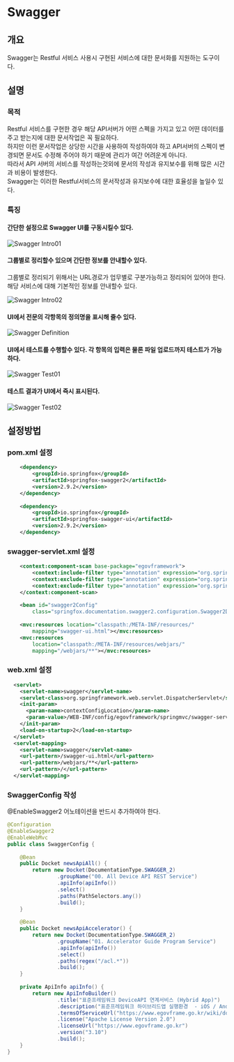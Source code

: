 # Swagger

## 개요

Swagger는 Restful 서비스 사용시 구현된 서비스에 대한 문서화를 지원하는 도구이다.

## 설명

### 목적

Restful 서비스를 구현한 경우 해당 API서버가 어떤 스펙을 가지고 있고 어떤 데이터를 주고 받는지에 대한 문서작업은 꼭 필요하다.<br/>
하지만 이런 문서작업은 상당한 시간을 사용하여 작성하여야 하고 API서버의 스펙이 변경되면 문서도 수정해 주어야 하기 때문에 관리가 여간 어려운게 아니다.<br/>
따라서 API 서버의 서비스를 작성하는것외에 문서의 작성과 유지보수를 위해 많은 시간과 비용이 발생한다.<br/>
Swagger는 이러한 Restful서비스의 문서작성과 유지보수에 대한 효율성을 높일수 있다.

### 특징

#### 간단한 설정으로 Swagger UI를 구동시킬수 있다.

![Swagger Intro01](./images/swagger_intro_01.png)

#### 그룹별로 정리할수 있으며 간단한 정보를 안내할수 있다.

그룹별로 정리되기 위해서는 URL경로가 업무별로 구분가능하고 정리되어 있어야 한다.<br/>
해당 서비스에 대해 기본적인 정보를 안내할수 있다.

![Swagger Intro02](./images/swagger_intro_02.png)

#### UI에서 전문의 각항목의 정의명을 표시해 줄수 있다.

![Swagger Definition](./images/swagger_def_01.png)

#### UI에서 테스트를 수행할수 있다. 각 항목의 입력은 물론 파일 업로드까지 테스트가 가능하다.

![Swagger Test01](./images/swagger_test_01.png)

#### 테스트 결과가 UI에서 즉시 표시된다.

![Swagger Test02](./images/swagger_test_02.png)

## 설정방법

### pom.xml 설정

```xml
	<dependency>
	    <groupId>io.springfox</groupId>
	    <artifactId>springfox-swagger2</artifactId>
	    <version>2.9.2</version> 
	</dependency>
 
	<dependency>
	    <groupId>io.springfox</groupId>
	    <artifactId>springfox-swagger-ui</artifactId>
	    <version>2.9.2</version>
	</dependency>
```

### swagger-servlet.xml 설정

```xml
    <context:component-scan base-package="egovframework">
        <context:include-filter type="annotation" expression="org.springframework.stereotype.Controller"/>
        <context:exclude-filter type="annotation" expression="org.springframework.stereotype.Service"/>
        <context:exclude-filter type="annotation" expression="org.springframework.stereotype.Repository"/>
    </context:component-scan>
 
	<bean id="swagger2Config"
		class="springfox.documentation.swagger2.configuration.Swagger2DocumentationConfiguration"></bean>
 
	<mvc:resources location="classpath:/META-INF/resources/"
		mapping="swagger-ui.html"></mvc:resources>
	<mvc:resources
		location="classpath:/META-INF/resources/webjars/"
		mapping="/webjars/**"></mvc:resources>
```

### web.xml 설정

```xml
  <servlet>
    <servlet-name>swagger</servlet-name>
    <servlet-class>org.springframework.web.servlet.DispatcherServlet</servlet-class>
    <init-param>
      <param-name>contextConfigLocation</param-name>
      <param-value>/WEB-INF/config/egovframework/springmvc/swagger-servlet.xml</param-value>
    </init-param>
    <load-on-startup>2</load-on-startup>
  </servlet>
  <servlet-mapping>
    <servlet-name>swagger</servlet-name>
    <url-pattern>/swagger-ui.html</url-pattern>
    <url-pattern>/webjars/**</url-pattern>
    <url-pattern>/</url-pattern>
  </servlet-mapping>
```

### SwaggerConfig 작성

@EnableSwagger2 어노테이션을 반드시 추가하여야 한다.

```java
@Configuration
@EnableSwagger2
@EnableWebMvc
public class SwaggerConfig {
 
    @Bean
    public Docket newsApiAll() {
        return new Docket(DocumentationType.SWAGGER_2)
                .groupName("00. All Device API REST Service")
                .apiInfo(apiInfo())
                .select()
                .paths(PathSelectors.any())
                .build();
    }
 
    @Bean
    public Docket newsApiAccelerator() {
        return new Docket(DocumentationType.SWAGGER_2)
                .groupName("01. Accelerator Guide Program Service")
                .apiInfo(apiInfo())
                .select()
                .paths(regex("/acl.*"))
                .build();
    }
 
    private ApiInfo apiInfo() {
        return new ApiInfoBuilder()
                .title("표준프레임워크 DeviceAPI 연계서비스 (Hybrid App)")
                .description("표준프레임워크 하이브리드앱 실행환경  - iOS / Android 하이브리드앱 Rest 서비스")
                .termsOfServiceUrl("https://www.egovframe.go.kr/wiki/doku.php?id=egovframework:hyb:gate_page")
                .license("Apache License Version 2.0")
                .licenseUrl("https://www.egovframe.go.kr")
                .version("3.10")
                .build();
    }
}
```